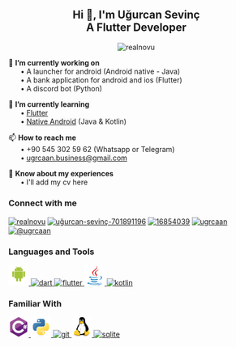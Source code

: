 <h2 align="center">Hi 👋, I'm Uğurcan Sevinç </br> A Flutter Developer </h2>

<p align="center">
  <img src="https://user-images.githubusercontent.com/69902076/132235990-690aeb94-75ed-4f0e-9987-735eb5025b35.gif" alt="realnovu" height="400" width="1000"/>
</p>

🔭 **I’m currently working on**<br/>
   &nbsp;&nbsp;&nbsp;&nbsp;&nbsp;&nbsp;• A launcher for android (Android native - Java)<br/>
   &nbsp;&nbsp;&nbsp;&nbsp;&nbsp;&nbsp;• A bank application for android and ios (Flutter)<br/>
   &nbsp;&nbsp;&nbsp;&nbsp;&nbsp;&nbsp;• A discord bot (Python)<br/>

🌱 **I’m currently learning**<br/>
   &nbsp;&nbsp;&nbsp;&nbsp;&nbsp;&nbsp;• <a href="https://flutter.dev/">Flutter</a><br/>
   &nbsp;&nbsp;&nbsp;&nbsp;&nbsp;&nbsp;• <a href="https://developer.android.com/studio">Native Android</a> (Java & Kotlin)<br/>

📫 **How to reach me**<br/>
   &nbsp;&nbsp;&nbsp;&nbsp;&nbsp;&nbsp;• +90 545 302 59 62 (Whatsapp or Telegram)<br/>
   &nbsp;&nbsp;&nbsp;&nbsp;&nbsp;&nbsp;• ugrcaan.business@gmail.com

📄 **Know about my experiences**<br/>
   &nbsp;&nbsp;&nbsp;&nbsp;&nbsp;&nbsp;• I'll add my cv here

<h3 align="left">Connect with me</h3>
<p align="left">
<a href="https://twitter.com/realnovu" target="blank"><img align="center" src="https://raw.githubusercontent.com/rahuldkjain/github-profile-readme-generator/master/src/images/icons/Social/twitter.svg" alt="realnovu" height="30" width="40" /></a>
<a href="https://linkedin.com/in/uğurcan-sevinç-701891196" target="blank"><img align="center" src="https://raw.githubusercontent.com/rahuldkjain/github-profile-readme-generator/master/src/images/icons/Social/linked-in-alt.svg" alt="uğurcan-sevinç-701891196" height="30" width="40" /></a>
<a href="https://stackoverflow.com/users/16854039" target="blank"><img align="center" src="https://raw.githubusercontent.com/rahuldkjain/github-profile-readme-generator/master/src/images/icons/Social/stack-overflow.svg" alt="16854039" height="30" width="40" /></a>
<a href="https://instagram.com/ugrcaan" target="blank"><img align="center" src="https://raw.githubusercontent.com/rahuldkjain/github-profile-readme-generator/master/src/images/icons/Social/instagram.svg" alt="ugrcaan" height="30" width="40" /></a>
<a href="https://medium.com/@ugrcaan" target="blank"><img align="center" src="https://raw.githubusercontent.com/rahuldkjain/github-profile-readme-generator/master/src/images/icons/Social/medium.svg" alt="@ugrcaan" height="30" width="40" /></a>
</p>


<h3 align="left">Languages and Tools</h3>
<p align="left"> <a href="https://developer.android.com" target="_blank"> <img src="https://raw.githubusercontent.com/devicons/devicon/master/icons/android/android-original-wordmark.svg" alt="android" width="40" height="40"/> </a> <a href="https://dart.dev" target="_blank"> <img src="https://www.vectorlogo.zone/logos/dartlang/dartlang-icon.svg" alt="dart" width="40" height="40"/> </a> <a href="https://flutter.dev" target="_blank"> <img src="https://www.vectorlogo.zone/logos/flutterio/flutterio-icon.svg" alt="flutter" width="40" height="40"/> </a> <a href="https://www.java.com" target="_blank"> <img src="https://raw.githubusercontent.com/devicons/devicon/master/icons/java/java-original.svg" alt="java" width="40" height="40"/> </a> <a href="https://kotlinlang.org" target="_blank"> <img src="https://www.vectorlogo.zone/logos/kotlinlang/kotlinlang-icon.svg" alt="kotlin" width="40" height="40"/> </a> </p>

<h3 align="left">Familiar With</h3>
<p align="left"> <a href="https://www.w3schools.com/cs/" target="_blank"> <img src="https://raw.githubusercontent.com/devicons/devicon/master/icons/csharp/csharp-original.svg" alt="csharp" width="40" height="40"/> </a> <a href="https://www.python.org" target="_blank"> <img src="https://raw.githubusercontent.com/devicons/devicon/master/icons/python/python-original.svg" alt="python" width="40" height="40"/> </a> <a href="https://git-scm.com/" target="_blank"> <img src="https://www.vectorlogo.zone/logos/git-scm/git-scm-icon.svg" alt="git" width="40" height="40"/> </a> <a href="https://www.linux.org/" target="_blank"> <img src="https://raw.githubusercontent.com/devicons/devicon/master/icons/linux/linux-original.svg" alt="linux" width="40" height="40"/> </a> <a href="https://www.sqlite.org/" target="_blank"> <img src="https://www.vectorlogo.zone/logos/sqlite/sqlite-icon.svg" alt="sqlite" width="40" height="40"/> </a> </p>
